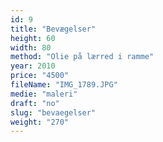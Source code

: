 ```yaml
---
id: 9
title: "Bevægelser"
height: 60
width: 80
method: "Olie på lærred i ramme"
year: 2010
price: "4500"
fileName: "IMG_1789.JPG"
medie: "maleri"
draft: "no"
slug: "bevaegelser"
weight: "270"
---
```

